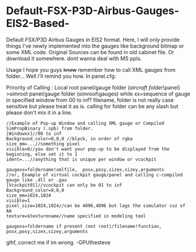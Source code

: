 # Default-FSX-P3D-Airbus-Gauges-EIS2-Based-
Default FSX/P3D Airbus Gauges in EIS2 format. 
Here, I will only provide things I've newly implemented into the gauges like background bitmap or some XML code. Original Sources can be found in old cabinet file. Or download it somewhere. dont wanna deal with MS ppls.


Usage
I hope you guys ~~know~~ remember how to call XML gauges from folder... Well i'll remind you how.
In panel.cfg:

Prirority of Calling : Local root panel/gauge folder (*aircraft folder*\panel) >simroot panel/gauge folder  (*simroot*\gauges)
while xx=sequence of gauge in specified window from 00 to inf?
filename, folder is not really case sensitive but please treat it as is.
calling for folder can be any slash but please don't mix it in a line.
```
//Example of Pop-up Window and calling XML gauge or Compiled SimPropBinary (.spb) from folder.
[Windowxx]//00 to inf
Background_color=0,0,0 //black, in order of rgba
size_mm=...//something pixel
visible=0//you don't want your pop-up to be displayed from the beginning, else set it to 1
ident=...//anything that is unique per window or vcockpit

gaugexx=foldername!xmlfile,  posx,posy,sizex,sizey,arguments
//or, Example of virtual cockpit gauge/panel and calling c-compiled gauge like .dll or .gau
[Vcockpit01]//vcockpit can only be 01 to inf
Background_color=0,0,0 
size_mm=1024,1024
visible=1
pixel_size=1024,1024//can be 4096,4096 but lags the simulator cuz of AA
texture=$texturename//name specified in modeling tool

gaugexx=foldername if present (not root)/filename!function,  posx,posy,sizex,sizey,arguments
```

glhf, correct me if im wrong. -GPUthesteve
